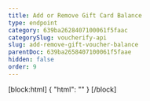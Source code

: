 ```yaml
---
title: Add or Remove Gift Card Balance
type: endpoint
category: 639ba2628407100061f5faac
categorySlug: voucherify-api
slug: add-remove-gift-voucher-balance
parentDoc: 639ba2658407100061f5faae
hidden: false
order: 9
---
```

[block:html]
{
  "html": "<style>\n[title=\"Toggle library\"] { \n  display: none; }\n.LanguagePicker-divider { \n  display: none; }\n.Playground-section3VTXuaYZivJK > .APISectionHeader3LN_-QIR0m7x {\n  display: none; }\n.LanguagePicker-languages1qVVo_v6AlP9 {\n  display: none; }\n</style>"
}
[/block]
